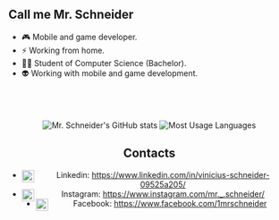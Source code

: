 ## Call me Mr. Schneider

- 🎮 Mobile and game developer.
- ⚡ Working from home.
- 👨‍💻 Student of Computer Science (Bachelor).
- 👽 Working with mobile and game development.
#

<div align="center" style="display: inline_block"><br>

![Mr. Schneider's GitHub stats](https://github-readme-stats.vercel.app/api?username=1mrschneider&theme=radical&line_height=40&show_icons=true)
![Most Usage Languages](https://github-readme-stats.vercel.app/api/top-langs/?username=1mrschneider&theme=radical)

## Contacts
- <img align="left" alt="codeSTACKr | LinkedIn" width="22px" src="https://cdn.jsdelivr.net/npm/simple-icons@v3/icons/linkedin.svg" />Linkedin: https://www.linkedin.com/in/vinicius-schneider-09525a205/ 
- <img align="left" alt="codeSTACKr | Instagram" width="22px" src="https://cdn.jsdelivr.net/npm/simple-icons@3.13.0/icons/instagram.svg" />Instagram: https://www.instagram.com/mr._.schneider/
- <img align="left" alt="codeSTACKr | Facebook" width="22px" src="https://cdn.jsdelivr.net/npm/simple-icons@3.13.0/icons/facebook.svg" />Facebook: https://www.facebook.com/1mrschneider
